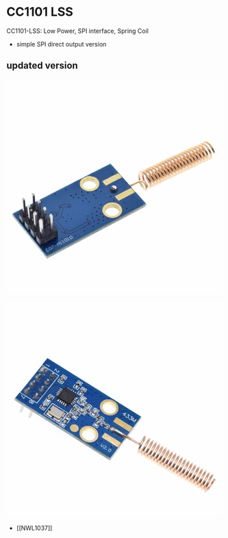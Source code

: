 
# CC1101 LSS

CC1101-LSS: Low Power, SPI interface, Spring Coil

- simple SPI direct output version 

## updated version

![](47-43-18-21-02-2023.png)

![](38-45-18-21-02-2023.png)


- [[NWL1037]]